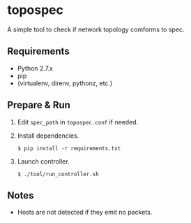 # topospec

A simple tool to check if network topology comforms to spec.

## Requirements

- Python 2.7.x
- pip
- (virtualenv, direnv, pythonz, etc.)

## Prepare & Run

1. Edit `spec_path` in `topospec.conf` if needed.
2. Install dependencies.

    ```
    $ pip install -r requirements.txt
    ```
3. Launch controller.

    ```
    $ ./tool/run_controller.sh
    ```

## Notes

- Hosts are not detected if they emit no packets.
